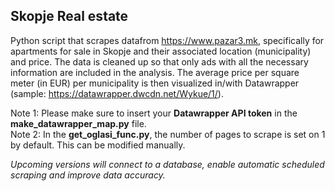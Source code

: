 ## Skopje Real estate

Python script that scrapes datafrom https://www.pazar3.mk, specifically for apartments for sale in Skopje and their associated location (municipality) and price. The data is cleaned up so that only ads with all the necessary information are included in the analysis. The average price per square meter (in EUR) per municipality is then visualized in/with Datawrapper (sample: https://datawrapper.dwcdn.net/Wykue/1/).

Note 1: Please make sure to insert your **Datawrapper API token** in the **make_datawrapper_map.py** file.  
Note 2: In the **get_oglasi_func.py**, the number of pages to scrape is set on 1 by default. This can be modified manually.

*Upcoming versions will connect to a database, enable automatic scheduled scraping and improve data accuracy.*
